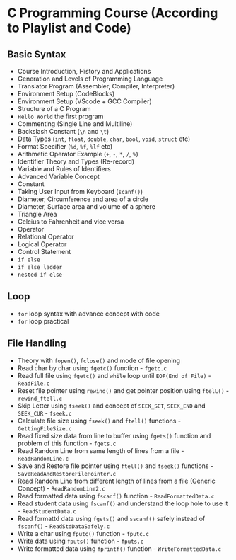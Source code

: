 # C Programming Course (According to Playlist and Code)

## Basic Syntax
- Course Introduction, History and Applications
- Generation and Levels of Programming Language
- Translator Program (Assembler, Compiler, Interpreter)
- Environment Setup (CodeBlocks)
- Environment Setup (VScode + GCC Compiler)
- Structure of a C Program
- `Hello World` the first program
- Commenting (Single Line and Multiline)
- Backslash Constant (`\n` and `\t`)
- Data Types (`int`, `float`, `double`, `char`, `bool`, `void`, `struct` etc)
- Format Specifier (`%d`, `%f`, `%lf` etc)
- Arithmetic Operator Example (`+`, `-`, `*`, `/`, `%`)
- Identifier Theory and Types (Re-record)
- Variable and Rules of Identifiers
- Advanced Variable Concept
- Constant
- Taking User Input from Keyboard (`scanf()`)
- Diameter, Circumference and area of a circle
- Diameter, Surface area and volume of a sphere
- Triangle Area
- Celcius to Fahrenheit and vice versa
- Operator
- Relational Operator
- Logical Operator
- Control Statement
- `if else`
- `if else ladder`
- `nested if else`

## Loop
- `for` loop syntax with advance concept with code
- `for` loop practical

## File Handling
- Theory with `fopen()`, `fclose()` and mode of file opening
- Read char by char using `fgetc()` function - `fgetc.c`
- Read full file using `fgetc()` and `while` loop until `EOF(End of File)` - `ReadFile.c`
- Reset file pointer using `rewind()` and get pointer position using `ftelL()` - `rewind_ftell.c`
- Skip Letter using `fseek()` and concept of `SEEK_SET`, `SEEK_END` and `SEEK_CUR` - `fseek.c`
- Calculate file size using `fseek()` and `ftell()` functions - `GettingFileSize.c`
- Read fixed size data from line to buffer using `fgets()` function and problem of this function - `fgets.c`
- Read Random Line from same length of lines from a file - `ReadRandomLine.c`
- Save and Restore file pointer using `ftell()` and `fseek()` functions - `SaveReadAndRestoreFilePointer.c`
- Read Random Line from different length of lines from a file (Generic Concept) - `ReadRandomLine2.c`
- Read formatted data using `fscanf()` function - `ReadFormattedData.c`
- Read student data using `fscanf()` and understand the loop hole to use it - `ReadStudentData.c`
- Read formattd data using `fgets()` and `sscanf()` safely instead of `fscanf()` - `ReadStdDataSafely.c`
- Write a char using `fputc()` function - `fputc.c`
- Write data using `fputs()` function - `fputs.c`
- Write formatted data using `fprintf()` function - `WriteFormattedData.c`